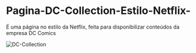 # Pagina-DC-Collection-Estilo-Netflix-
É uma página no estilo da Netflix, feita para disponibilizar conteúdos da empresa DC Comics

![DC-Collection](https://user-images.githubusercontent.com/79283071/154197158-6b1368c8-17bb-49ea-aa49-6af3f222a66b.PNG)


